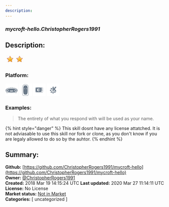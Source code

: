 ```yaml
---
description: 
---
```


### _mycroft-hello.ChristopherRogers1991_  
## Description:  
  
  
![](../.gitbook/assets/star.png)![](../.gitbook/assets/star.png)  
  
### Platform:  
 ![Mark I](../.gitbook/assets/mark-1-icon.png)  ![Mark II](../.gitbook/assets/mark-2-icon.png)  ![Picroft](../.gitbook/assets/picroft-icon.png)  ![plasmoid](../.gitbook/assets/kde.png)   
### Examples:  
> The entirety of what you respond with will be used as your name.  
  
{% hint style="danger" %}
This skill dosnt have any license attatched. It is not adviasable to use this skill nor fork or clone, as you don't know if you are legaly allowed to do so by the auhtor.
{% endhint %}
  
## Summary:  
**Github:** [https://github.com/ChristopherRogers1991/mycroft-hello](https://github.com/ChristopherRogers1991/mycroft-hello)  
**Owner:** [@ChristopherRogers1991](https://github.com/ChristopherRogers1991)  
**Created:** 2018 Mar 19 14:15:24 UTC  **Last updated:** 2020 Mar 27 11:14:11 UTC  
**License:** No License  
**Market status:** [Not in Market](https://market.mycroft.ai/skill/)  
**Categories:** [ uncategorized ]   
